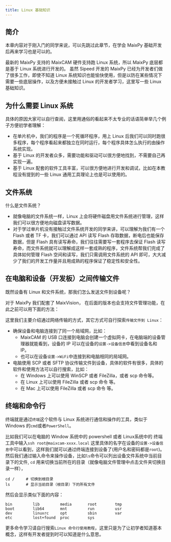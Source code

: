```yaml
---
title: Linux 基础知识
---
```


## 简介

本章内容对于刚入门的同学来说，可以先跳过此章节，在学会 MaixPy 基础开发后再来学习也是可以的。

最新的 MaixPy 支持的 MaixCAM 硬件支持跑 Linux 系统，所以 MaixPy 底层都是基于 Linux 系统进行开发的。
虽然 Sipeed 开发的 MaixPy 已经为开发者们做了很多工作，即使不知道 Linux 系统知识也能愉快使用，但是以防在某些情况下需要一些底层操作，以及方便未接触过 Linux 的开发者学习，这里写一些 Linux 基础知识。


## 为什么需要 Linux 系统

具体的原因大家可以自行查阅，这里用通俗的看起来不太专业的话语简单举几个例子方便初学者理解：
* 在单片机中，我们的程序是一个死循环程序，用上 Linux 后我们可以同时跑很多程序，每个程序看起来都独立在同时运行，每个程序具体怎么执行的由操作系统实现。
* 基于 Linux 的开发者众多，需要功能和驱动可以很方便地找到，不需要自己再实现一遍。
* 基于 Linux 配套的软件工具丰富，可以很方便地进行开发和调试，比如在本教程没有提到的一些 Linux 通用工具理论上也是可以使用的。


## 文件系统

什么是文件系统？
* 就像电脑的文件系统一样，Linux 上会将硬件磁盘用文件系统进行管理，这样我们可以很方便地向磁盘读写数据。
* 对于学过单片机没有接触过文件系统开发的同学来讲，可以理解为我们有一个 Flash 或者 TF 卡，我们可以通过 API 读写 Flash 存取数据，断电后也能保存数据，但是 Flash 具有读写寿命，我们往往需要写一套程序去保证 Flash 读写寿命，而文件系统就可以理解成这样一套成熟的程序，文件系统帮我们完成了具体如何管理 Flash 空间和读写，我们只需调用文件系统的 API 即可，大大减少了我们的开发工作量并且用成熟的程序保证了稳定性和安全性。

## 在电脑和设备（开发板）之间传输文件

既然设备有 Linux 和文件系统，那我们怎么发送文件到设备呢？

对于 MaixPy 我们配套了 MaixVision， 在后面的版本也会支持文件管理功能，在此之前可以用下面的方法：

这里我们主要介绍通过网络传输的方式，其它方式可自行探索`传输文件到 Linux`：
* 确保设备和电脑连接到了同一个局域网，比如：
  * MaixCAM 的 USB 口连接到电脑会创建一个虚拟网卡，在电脑端的设备管理器就能看到，设备的 IP 可以在设备的`设置->设备信息`中看到设备名和 IP。
  * 也可以在设备`设置->WiFi`中连接到和电脑相同的局域网。
* 电脑使用 SCP 或者 SFTP 协议传输文件到设备，具体的软件有很多，具体的软件和使用方法可以自行搜索，比如：
  * 在 Windows 上可以使用 WinSCP 或者 FileZilla，或者 scp 命令等。
  * 在 Linux 上可以使用 FileZilla 或者 scp 命令 等。
  * 在 Mac 上可以使用 FileZilla 或者 scp 命令 等。


## 终端和命令行

终端就是通过`终端`这个软件与 Linux 系统进行通信和操作的工具，类似于 Windows 的`cmd`或者`PowerShell`。

比如我们可以在电脑的 Window 系统中的 powershell 或者 Linux系统中的 终端 工具中输入`ssh root@maixcam-xxxx.local` 这里具体的名字在设备的`设置->设备信息`中可以看到，这样我们就可以通过终端连接到设备了(用户名和密码都是`root`)。
然后我们通过输入命令来操作设备，比如`ls`命令可以列出设备文件系统中当前目录下的文件, `cd` 用来切换当前所在的目录（就像电脑文件管理中点击文件夹切换目录一样），
```shell
cd /     # 切换到根目录
ls       # 显示当前目录（根目录）下的所有文件
```
然后会显示类似下面的内容：
```shell
bin         lib         media       root        tmp
boot        lib64       mnt         run         usr
dev         linuxrc     opt         sbin        var
etc         lost+found  proc        sys
```

更多命令学习请自行搜索`Linux 命令行使用教程`，这里只是为了让初学者知道基本概念，这样有开发者提到时可以知道是什么意思。










